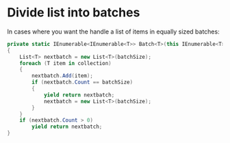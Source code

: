 #  Divide list into batches
In cases where  you want the handle a list of items in equally sized batches:

```csharp
private static IEnumerable<IEnumerable<T>> Batch<T>(this IEnumerable<T> collection, int batchSize)
{
    List<T> nextbatch = new List<T>(batchSize);
    foreach (T item in collection)
    {
        nextbatch.Add(item);
        if (nextbatch.Count == batchSize)
        {
            yield return nextbatch;
            nextbatch = new List<T>(batchSize);
        }
    }
    if (nextbatch.Count > 0)
        yield return nextbatch;
}

```